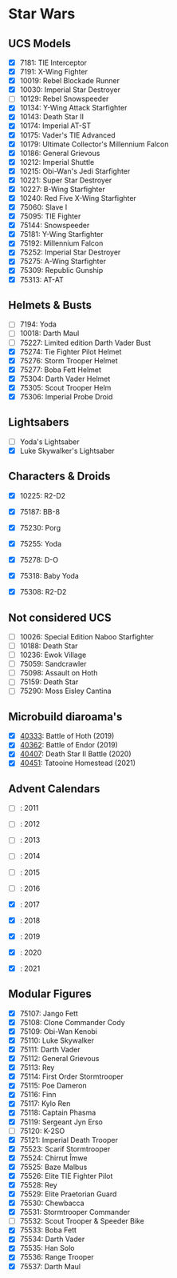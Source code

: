 # Star Wars

## UCS Models

- [x] 7181: TIE Interceptor
- [x] 7191: X-Wing Fighter
- [x] 10019: Rebel Blockade Runner
- [x] 10030: Imperial Star Destroyer
- [ ] 10129: Rebel Snowspeeder
- [x] 10134: Y-Wing Attack Starfighter
- [x] 10143: Death Star II
- [x] 10174: Imperial AT-ST
- [x] 10175: Vader's TIE Advanced
- [x] 10179: Ultimate Collector's Millennium Falcon
- [x] 10186: General Grievous
- [x] 10212: Imperial Shuttle
- [x] 10215: Obi-Wan's Jedi Starfighter
- [x] 10221: Super Star Destroyer
- [x] 10227: B-Wing Starfighter
- [x] 10240: Red Five X-Wing Starfighter
- [x] 75060: Slave I
- [x] 75095: TIE Fighter
- [x] 75144: Snowspeeder
- [x] 75181: Y-Wing Starfighter
- [x] 75192: Millennium Falcon
- [x] 75252: Imperial Star Destroyer
- [x] 75275: A-Wing Starfighter
- [x] 75309: Republic Gunship
- [x] 75313: AT-AT

## Helmets & Busts
- [ ] 7194: Yoda
- [ ] 10018: Darth Maul
- [ ] 75227: Limited edition Darth Vader Bust
- [x] 75274: Tie Fighter Pilot Helmet
- [x] 75276: Storm Trooper Helmet
- [x] 75277: Boba Fett Helmet
- [x] 75304: Darth Vader Helmet
- [x] 75305: Scout Trooper Helm
- [x] 75306: Imperial Probe Droid

## Lightsabers
- [ ] Yoda's Lightsaber
- [x] Luke Skywalker's Lightsaber

## Characters & Droids
- [x] 10225: R2-D2
- [x] 75187: BB-8
- [x] 75230: Porg
- [x] 75255: Yoda
- [x] 75278: D-O
- [x] 75318: Baby Yoda
- [x] 75308: R2-D2


## Not considered UCS
- [ ] 10026: Special Edition Naboo Starfighter
- [ ] 10188: Death Star
- [ ] 10236: Ewok Village
- [ ] 75059: Sandcrawler
- [ ] 75098: Assault on Hoth
- [ ] 75159: Death Star
- [ ] 75290: Moss Eisley Cantina

## Microbuild diaroama's

- [x] [40333](https://www.bricklink.com/v2/catalog/catalogitem.page?S=40333-1): Battle of Hoth (2019) 
- [x] [40362](https://www.bricklink.com/v2/catalog/catalogitem.page?S=40362-1): Battle of Endor (2019)
- [x] [40407](https://www.bricklink.com/v2/catalog/catalogitem.page?S=40407-1): Death Star II Battle (2020)
- [x] [40451](https://www.bricklink.com/v2/catalog/catalogitem.page?S=40451-1): Tatooine Homestead (2021)

## Advent Calendars
- [ ] : 2011
- [ ] : 2012
- [ ] : 2013
- [ ] : 2014
- [ ] : 2015
- [ ] : 2016
- [x] : 2017
- [x] : 2018
- [x] : 2019
- [x] : 2020
- [x] : 2021



## Modular Figures

- [x] 75107: Jango Fett
- [x] 75108: Clone Commander Cody
- [x] 75109: Obi-Wan Kenobi
- [x] 75110: Luke Skywalker
- [x] 75111: Darth Vader
- [x] 75112: General Grievous
- [x] 75113: Rey
- [x] 75114: First Order Stormtrooper
- [x] 75115: Poe Dameron
- [x] 75116: Finn
- [x] 75117: Kylo Ren
- [x] 75118: Captain Phasma
- [x] 75119: Sergeant Jyn Erso
- [ ] 75120: K-2SO
- [x] 75121: Imperial Death Trooper
- [x] 75523: Scarif Stormtrooper
- [x] 75524: Chirrut Îmwe
- [x] 75525: Baze Malbus
- [x] 75526: Elite TIE Fighter Pilot
- [x] 75528: Rey
- [x] 75529: Elite Praetorian Guard
- [x] 75530: Chewbacca
- [x] 75531: Stormtrooper Commander
- [ ] 75532: Scout Trooper & Speeder Bike
- [x] 75533: Boba Fett
- [x] 75534: Darth Vader
- [x] 75535: Han Solo
- [x] 75536: Range Trooper
- [x] 75537: Darth Maul
